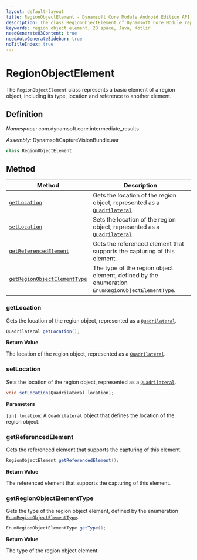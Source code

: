 ```yaml
---
layout: default-layout
title: RegionObjectElement - Dynamsoft Core Module Android Edition API Reference
description: The class RegionObjectElement of Dynamsoft Core Module represents an element of a region object in 2D space, which provides the interface for region object elements.
keywords: region object element, 2D space, Java, Kotlin
needGenerateH3Content: true
needAutoGenerateSidebar: true
noTitleIndex: true
---
```


# RegionObjectElement

The `RegionObjectElement` class represents a basic element of a region object, including its type, location and reference to another element.

## Definition

*Namespace:* com.dynamsoft.core.intermediate_results

*Assembly:* DynamsoftCaptureVisionBundle.aar

```java
class RegionObjectElement
```

## Method

| Method | Description |
| ------ | ----------- |
| [`getLocation`](#getlocation) | Gets the location of the region object, represented as a [`Quadrilateral`](../basic-structures/quadrilateral.md). |
| [`setLocation`](#setlocation) | Sets the location of the region object, represented as a [`Quadrilateral`](../basic-structures/quadrilateral.md). |
| [`getReferencedElement`](#getreferencedelement) | Gets the referenced element that supports the capturing of this element. |
| [`getRegionObjectElementType`](#getregionobjectelementtype) | The type of the region object element, defined by the enumeration `EnumRegionObjectElementType`. |

### getLocation

Gets the location of the region object, represented as a [`Quadrilateral`](../basic-structures/quadrilateral.md).

```java
Quadrilateral getLocation();
```

**Return Value**

The location of the region object, represented as a [`Quadrilateral`](../basic-structures/quadrilateral.md).

### setLocation

Sets the location of the region object, represented as a [`Quadrilateral`](../basic-structures/quadrilateral.md).

```java
void setLocation(Quadrilateral location);
```

**Parameters**

`[in] location`: A `Quadrilateral` object that defines the location of the region object.

### getReferencedElement

Gets the referenced element that supports the capturing of this element.

```java
RegionObjectElement getReferencedElement();
```

**Return Value**

The referenced element that supports the capturing of this element.

### getRegionObjectElementType

Gets the type of the region object element, defined by the enumeration [`EnumRegionObjectElementType`]({{site.dcv_enumerations}}core/region-object-element-type.html).

```java
EnumRegionObjectElementType getType();
```

**Return Value**

The type of the region object element.
